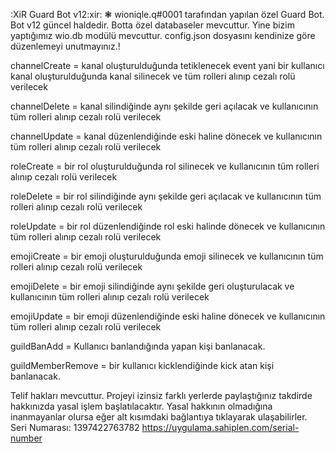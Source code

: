 :XiR Guard Bot v12:xir:
❃ wioniqle.q#0001  tarafından yapılan özel Guard Bot. Bot v12 güncel haldedir. Botta özel databaseler mevcuttur. Yine bizim yaptığımız wio.db modülü mevcuttur. config.json dosyasını kendinize göre düzenlemeyi unutmayınız.!

channelCreate = kanal oluşturulduğunda tetiklenecek event yani bir kullanıcı kanal oluşturulduğunda kanal silinecek ve tüm rolleri alınıp cezalı rolü verilecek

channelDelete = kanal silindiğinde aynı şekilde geri açılacak ve kullanıcının tüm rolleri alınıp cezalı rolü verilecek

channelUpdate = kanal düzenlendiğinde eski haline dönecek ve kullanıcının tüm rolleri alınıp cezalı rolü verilecek

roleCreate = bir rol oluşturulduğunda rol silinecek ve kullanıcının tüm rolleri alınıp cezalı rolü verilecek

roleDelete = bir rol silindiğinde aynı şekilde geri açılacak ve kullanıcının tüm rolleri alınıp cezalı rolü verilecek

roleUpdate = bir rol düzenlendiğinde rol eski halinde dönecek ve kullanıcının tüm rolleri alınıp cezalı rolü verilecek

emojiCreate = bir emoji oluşturulduğunda emoji silinecek ve kullanıcının tüm rolleri alınıp cezalı rolü verilecek

emojiDelete = bir emoji silindiğinde aynı şekilde geri oluşturulacak ve kullanıcının tüm rolleri alınıp cezalı rolü verilecek

emojiUpdate = bir emoji düzenlendiğinde eski haline dönecek ve kullanıcının tüm rolleri alınıp cezalı rolü verilecek

guildBanAdd = Kullanıcı banlandığında yapan kişi banlanacak.

guildMemberRemove = bir kullanıcı kicklendiğinde kick atan kişi banlanacak.

Telif hakları mevcuttur. Projeyi izinsiz farklı yerlerde paylaştığınız takdirde hakkınızda yasal işlem başlatılacaktır. Yasal hakkının olmadığına inanmayanlar olursa eğer alt kısımdaki bağlantıya tıklayarak ulaşabilirler.
Seri Numarası: 1397422763782
https://uygulama.sahiplen.com/serial-number
